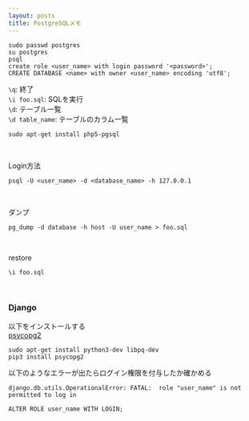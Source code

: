```yaml
---
layout: posts
title: PostgreSQLメモ 
---
```


```
sudo passwd postgres
su postgres
psql
create role <user_name> with login password '<password>';
CREATE DATABASE <name> with owner <user_name> encoding 'utf8';
```

`\q`: 終了  
`\i foo.sql`: SQLを実行  
`\d`: テーブル一覧  
`\d table_name`: テーブルのカラム一覧  

```
sudo apt-get install php5-pgsql
```
<br>

Login方法

```
psql -U <user_name> -d <database_name> -h 127.0.0.1
```
<br>

ダンプ

```
pg_dump -d database -h host -U user_name > foo.sql
```
<br>

restore

```
\i foo.sql
```
<br>

### Django
以下をインストールする  
[psycopg2](http://initd.org/psycopg/docs/)  

```
sudo apt-get install python3-dev libpq-dev
pip3 install psycopg2
```

以下のようなエラーが出たらログイン権限を付与したか確かめる

```
django.db.utils.OperationalError: FATAL:  role "user_name" is not permitted to log in
```

```
ALTER ROLE user_name WITH LOGIN;
```
